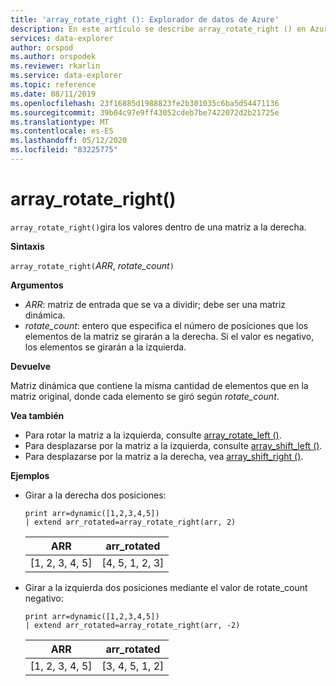 ```yaml
---
title: 'array_rotate_right (): Explorador de datos de Azure'
description: En este artículo se describe array_rotate_right () en Azure Explorador de datos.
services: data-explorer
author: orspod
ms.author: orspodek
ms.reviewer: rkarlin
ms.service: data-explorer
ms.topic: reference
ms.date: 08/11/2019
ms.openlocfilehash: 23f16885d1988823fe2b301035c6ba5d54471136
ms.sourcegitcommit: 39b04c97e9ff43052cdeb7be7422072d2b21725e
ms.translationtype: MT
ms.contentlocale: es-ES
ms.lasthandoff: 05/12/2020
ms.locfileid: "83225775"
---
```

# <a name="array_rotate_right"></a>array_rotate_right()

`array_rotate_right()`gira los valores dentro de una matriz a la derecha.

**Sintaxis**

`array_rotate_right(`*ARR*, *rotate_count*`)`

**Argumentos**

* *ARR*: matriz de entrada que se va a dividir; debe ser una matriz dinámica.
* *rotate_count*: entero que especifica el número de posiciones que los elementos de la matriz se girarán a la derecha. Si el valor es negativo, los elementos se girarán a la izquierda.

**Devuelve**

Matriz dinámica que contiene la misma cantidad de elementos que en la matriz original, donde cada elemento se giró según *rotate_count*.

**Vea también**

* Para rotar la matriz a la izquierda, consulte [array_rotate_left ()](array_rotate_leftfunction.md).
* Para desplazarse por la matriz a la izquierda, consulte [array_shift_left ()](array_shift_leftfunction.md).
* Para desplazarse por la matriz a la derecha, vea [array_shift_right ()](array_shift_rightfunction.md).

**Ejemplos**

* Girar a la derecha dos posiciones:

    <!-- csl: https://help.kusto.windows.net:443/Samples -->
    ```kusto
    print arr=dynamic([1,2,3,4,5]) 
    | extend arr_rotated=array_rotate_right(arr, 2)
    ```
    
    |ARR|arr_rotated|
    |---|---|
    |[1, 2, 3, 4, 5]|[4, 5, 1, 2, 3]|

* Girar a la izquierda dos posiciones mediante el valor de rotate_count negativo:

    <!-- csl: https://help.kusto.windows.net:443/Samples -->
    ```kusto
    print arr=dynamic([1,2,3,4,5]) 
    | extend arr_rotated=array_rotate_right(arr, -2)
    ```
    
    |ARR|arr_rotated|
    |---|---|
    |[1, 2, 3, 4, 5]|[3, 4, 5, 1, 2]|
